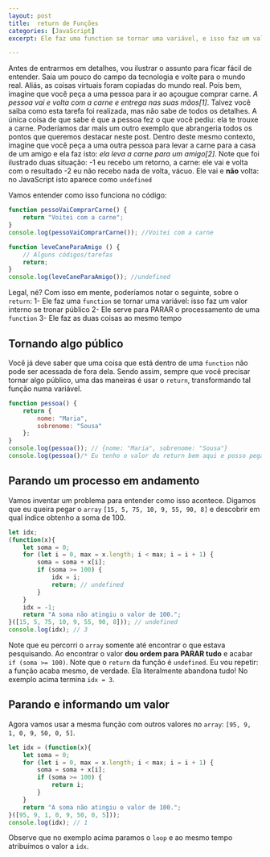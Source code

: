 ```yaml
---
layout: post
title:  return de Funções
categories: [JavaScript]
excerpt: Ele faz uma function se tornar uma variável, e isso faz um valor interno se tronar público. Serve para PARAR o processamento de uma function. Também faz as duas coisas ao mesmo tempo.

---
```


Antes de entrarmos em detalhes, vou ilustrar o assunto para ficar fácil de entender. Saia um pouco do campo da tecnologia e volte para o mundo real. Aliás, as coisas virtuais foram copiadas do mundo real. 
Pois bem, imagine que você peça a uma pessoa para ir ao açougue comprar carne. *A pessoa vai e volta com a carne e entrega nas suas mãos[1]*. Talvez você saiba como esta tarefa foi realizada, mas não sabe de todos os detalhes. A única coisa de que sabe é que a pessoa fez o que você pediu: ela te trouxe a carne. Poderíamos dar mais um outro exemplo que abrangeria todos os pontos que queremos destacar neste post. Dentro deste mesmo contexto, imagine que você peça a uma outra pessoa para levar a carne para a casa de um amigo e ela faz isto: *ela leva a carne para um amigo[2]*.
Note que foi ilustrado duas situação:
-1 eu recebo um retorno, a carne: ele vai e volta com o resultado
-2 eu não recebo nada de volta, vácuo. Ele vai e **não** volta: no JavaScript isto aparece como `undefined`

Vamos entender como isso funciona no código:
```js
function pessoVaiComprarCarne() {
    return "Voitei com a carne";
}
console.log(pessoVaiComprarCarne()); //Voitei com a carne

function leveCaneParaAmigo () {
	// Alguns códigos/tarefas
    return;
}
console.log(leveCaneParaAmigo()); //undefined
```
Legal, né?
Com isso em mente, poderíamos notar o seguinte, sobre o `return`:
1- Ele faz uma `function` se tornar uma variável: isso faz um valor interno se tronar público
2- Ele serve para PARAR o processamento de uma `function`
3- Ele faz as duas coisas ao mesmo tempo

## Tornando algo público
Você já deve saber que uma coisa que está dentro de uma `function` não pode ser acessada de fora dela. Sendo assim, sempre que você precisar tornar algo público, uma das maneiras é usar o `return`, transformando tal função numa variável.
```js
function pessoa() {
	return {
		nome: "Maria",
		sobrenome: "Sousa"
	};
}
console.log(pessoa()); // {nome: "Maria", sobrenome: "Sousa"}
console.log(pessoa()/* Eu tenho o valor do return bem aqui e posso pegá-lo com o "ponto". Veja: */.nome); // Maria
```
## Parando um processo em andamento
Vamos inventar um problema para entender como isso acontece. Digamos que eu queira pegar o `array` `[15, 5, 75, 10, 9, 55, 90, 8]` e descobrir em qual índice obtenho a soma de 100.
```js
let idx;
(function(x){
	let soma = 0;
	for (let i = 0, max = x.length; i < max; i = i + 1) {
		soma = soma + x[i];
		if (soma >= 100) {
			idx = i;
			return; // undefined
		}
	}
	idx = -1;
	return "A soma não atingiu o valor de 100.";
}([15, 5, 75, 10, 9, 55, 90, 8])); // undefined
console.log(idx); // 3
```
Note que eu percorri o `array` somente até encontrar o que estava pesquisando. Ao encontrar o valor **dou ordem para PARAR tudo** e acabar `if (soma >= 100)`. Note que o `return` da função é `undefined`. Eu vou repetir:  a função acaba mesmo, de verdade. Ela literalmente abandona tudo! No exemplo acima termina `idx = 3`.


## Parando e informando um valor
Agora vamos usar a mesma função com outros valores no `array`: `[95, 9, 1, 0, 9, 50, 0, 5]`.
```js
let idx = (function(x){
	let soma = 0;
	for (let i = 0, max = x.length; i < max; i = i + 1) {
		soma = soma + x[i];
		if (soma >= 100) {
			return i;
		}
	}
	return "A soma não atingiu o valor de 100.";
}([95, 9, 1, 0, 9, 50, 0, 5]));
console.log(idx); // 1
```
Observe que no exemplo acima paramos o `loop` e ao mesmo tempo atribuímos o valor a `idx`.




<!--stackedit_data:
eyJoaXN0b3J5IjpbOTE0NTg2NDkwXX0=
-->
